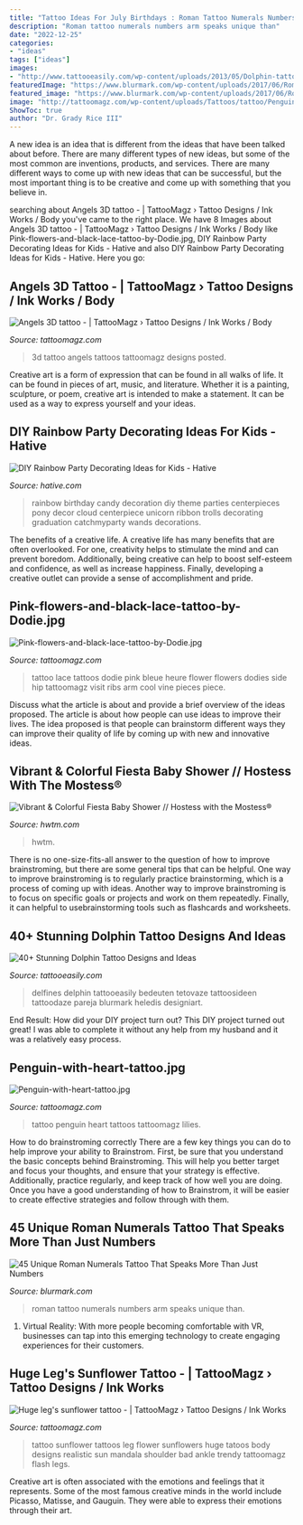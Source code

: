 ```yaml
---
title: "Tattoo Ideas For July Birthdays : Roman Tattoo Numerals Numbers Arm Speaks Unique Than"
description: "Roman tattoo numerals numbers arm speaks unique than"
date: "2022-12-25"
categories:
- "ideas"
tags: ["ideas"]
images:
- "http://www.tattooeasily.com/wp-content/uploads/2013/05/Dolphin-tattoo-designs-3.jpg"
featuredImage: "https://www.blurmark.com/wp-content/uploads/2017/06/Roman-Numerals-Tattoo-On-Arm.jpg"
featured_image: "https://www.blurmark.com/wp-content/uploads/2017/06/Roman-Numerals-Tattoo-On-Arm.jpg"
image: "http://tattoomagz.com/wp-content/uploads/Tattoos/tattoo/Penguin-with-heart-tattoo.jpg"
ShowToc: true
author: "Dr. Grady Rice III"
---
```



A new idea is an idea that is different from the ideas that have been talked about before. There are many different types of new ideas, but some of the most common are inventions, products, and services. There are many different ways to come up with new ideas that can be successful, but the most important thing is to be creative and come up with something that you believe in.

	

		
searching about Angels 3D tattoo - | TattooMagz › Tattoo Designs / Ink Works / Body you've came to the right place. We have 8 Images about Angels 3D tattoo - | TattooMagz › Tattoo Designs / Ink Works / Body like Pink-flowers-and-black-lace-tattoo-by-Dodie.jpg, DIY Rainbow Party Decorating Ideas for Kids - Hative and also DIY Rainbow Party Decorating Ideas for Kids - Hative. Here you go:
		
    
## Angels 3D Tattoo - | TattooMagz › Tattoo Designs / Ink Works / Body

<img loading=lazy src="https://tattoomagz.com/wp-content/uploads/2014/01/Angels-3D-tattoo.jpg" onerror="this.onerror=null;this.src='https://tse3.mm.bing.net/th?id=OIP.CI9TWFE6HcC_4hLnTqQWrAHaLD&amp;pid=15.1';" alt="Angels 3D tattoo - | TattooMagz › Tattoo Designs / Ink Works / Body">

_Source: tattoomagz.com_

>3d tattoo angels tattoos tattoomagz designs posted. 

	

Creative art is a form of expression that can be found in all walks of life. It can be found in pieces of art, music, and literature. Whether it is a painting, sculpture, or poem, creative art is intended to make a statement. It can be used as a way to express yourself and your ideas.

    
## DIY Rainbow Party Decorating Ideas For Kids - Hative

<img loading=lazy src="https://hative.com/wp-content/uploads/2014/11/diy-rainbow-party-decorating-ideas/4-candy-decoration.jpg" onerror="this.onerror=null;this.src='https://tse2.mm.bing.net/th?id=OIP.GfTxgQhCKywEmuWykiSTCAHaLG&amp;pid=15.1';" alt="DIY Rainbow Party Decorating Ideas for Kids - Hative">

_Source: hative.com_

>rainbow birthday candy decoration diy theme parties centerpieces pony decor cloud centerpiece unicorn ribbon trolls decorating graduation catchmyparty wands decorations. 

	

The benefits of a creative life.
A creative life has many benefits that are often overlooked. For one, creativity helps to stimulate the mind and can prevent boredom. Additionally, being creative can help to boost self-esteem and confidence, as well as increase happiness. Finally, developing a creative outlet can provide a sense of accomplishment and pride.

    
## Pink-flowers-and-black-lace-tattoo-by-Dodie.jpg

<img loading=lazy src="http://tattoomagz.com/wp-content/uploads/Tattoos/Pink-flowers-and-black-lace-tattoo-by-Dodie.jpg" onerror="this.onerror=null;this.src='https://tse2.mm.bing.net/th?id=OIP.Vx-wxTaFhjki_b923tpUFQHaLI&amp;pid=15.1';" alt="Pink-flowers-and-black-lace-tattoo-by-Dodie.jpg">

_Source: tattoomagz.com_

>tattoo lace tattoos dodie pink bleue heure flower flowers dodies side hip tattoomagz visit ribs arm cool vine pieces piece. 

	

Discuss what the article is about and provide a brief overview of the ideas proposed.
The article is about how people can use ideas to improve their lives. The idea proposed is that people can brainstorm different ways they can improve their quality of life by coming up with new and innovative ideas.

    
## Vibrant &amp; Colorful Fiesta Baby Shower // Hostess With The Mostess®

<img loading=lazy src="https://www.hwtm.com/wp-content/uploads/2021/05/fiesta-baby-shower_1-700x933.jpg" onerror="this.onerror=null;this.src='https://tse2.mm.bing.net/th?id=OIP.aS4X8P10JbDQCLJyOHH2IQHaJ3&amp;pid=15.1';" alt="Vibrant &amp; Colorful Fiesta Baby Shower // Hostess with the Mostess®">

_Source: hwtm.com_

>hwtm. 

	

There is no one-size-fits-all answer to the question of how to improve brainstroming, but there are some general tips that can be helpful. One way to improve brainstroming is to regularly practice brainstorming, which is a process of coming up with ideas. Another way to improve brainstroming is to focus on specific goals or projects and work on them repeatedly. Finally, it can helpful to usebrainstorming tools such as flashcards and worksheets.

    
## 40+ Stunning Dolphin Tattoo Designs And Ideas

<img loading=lazy src="http://www.tattooeasily.com/wp-content/uploads/2013/05/Dolphin-tattoo-designs-3.jpg" onerror="this.onerror=null;this.src='https://tse1.mm.bing.net/th?id=OIP.IXSBLLFC07IkWOOT2bUCsgHaKX&amp;pid=15.1';" alt="40+ Stunning Dolphin Tattoo Designs and Ideas">

_Source: tattooeasily.com_

>delfines delphin tattooeasily bedeuten tetovaze tattoosideen tattoodaze pareja blurmark heledis designiart. 

	

End Result: How did your DIY project turn out?
This DIY project turned out great! I was able to complete it without any help from my husband and it was a relatively easy process.

    
## Penguin-with-heart-tattoo.jpg

<img loading=lazy src="http://tattoomagz.com/wp-content/uploads/Tattoos/tattoo/Penguin-with-heart-tattoo.jpg" onerror="this.onerror=null;this.src='https://tse4.mm.bing.net/th?id=OIP.n3U_58wa3ZcNvWeSqsyX7AHaJ3&amp;pid=15.1';" alt="Penguin-with-heart-tattoo.jpg">

_Source: tattoomagz.com_

>tattoo penguin heart tattoos tattoomagz lilies. 

	

How to do brainstroming correctly
There are a few key things you can do to help improve your ability to Brainstrom. First, be sure that you understand the basic concepts behind Brainstroming. This will help you better target and focus your thoughts, and ensure that your strategy is effective. Additionally, practice regularly, and keep track of how well you are doing. Once you have a good understanding of how to Brainstrom, it will be easier to create effective strategies and follow through with them.

    
## 45 Unique Roman Numerals Tattoo That Speaks More Than Just Numbers

<img loading=lazy src="https://www.blurmark.com/wp-content/uploads/2017/06/Roman-Numerals-Tattoo-On-Arm.jpg" onerror="this.onerror=null;this.src='https://tse1.mm.bing.net/th?id=OIP.8z1dZKMg_jnDpB6mX7Ni_AHaNd&amp;pid=15.1';" alt="45 Unique Roman Numerals Tattoo That Speaks More Than Just Numbers">

_Source: blurmark.com_

>roman tattoo numerals numbers arm speaks unique than. 

	

1. Virtual Reality: With more people becoming comfortable with VR, businesses can tap into this emerging technology to create engaging experiences for their customers.

    
## Huge Leg&#039;s Sunflower Tattoo - | TattooMagz › Tattoo Designs / Ink Works

<img loading=lazy src="https://tattoomagz.com/wp-content/uploads/Tattoos/Huge-legs-sunflower-tattoo.jpg" onerror="this.onerror=null;this.src='https://tse3.mm.bing.net/th?id=OIP._2cR6h3epQMFeyFGznbeCQAAAA&amp;pid=15.1';" alt="Huge leg&#039;s sunflower tattoo - | TattooMagz › Tattoo Designs / Ink Works">

_Source: tattoomagz.com_

>tattoo sunflower tattoos leg flower sunflowers huge tatoos body designs realistic sun mandala shoulder bad ankle trendy tattoomagz flash legs. 

	

Creative art is often associated with the emotions and feelings that it represents. Some of the most famous creative minds in the world include Picasso, Matisse, and Gauguin. They were able to express their emotions through their art.

